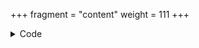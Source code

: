 +++
fragment = "content"
weight = 111
+++

<details><summary>Code</summary>
```
+++
date = "2018-07-07"
fragment = "react-portal"
weight = "110"
background = "secondary"
+++
```
</details>

